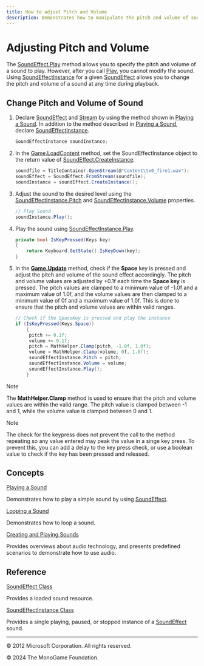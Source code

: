 ```yaml
---
title: How to adjust Pitch and Volume
description: Demonstrates how to manipulate the pitch and volume of sound effects as they play.
---
```


# Adjusting Pitch and Volume

The [SoundEffect.Play](xref:Microsoft.Xna.Framework.Audio.SoundEffect.Play) method allows you to specify the pitch and volume of a sound to play. However, after you call [Play](xref:Microsoft.Xna.Framework.Audio.SoundEffect.Play), you cannot modify the sound. Using [SoundEffectInstance](xref:Microsoft.Xna.Framework.Audio.SoundEffectInstance) for a given [SoundEffect](xref:Microsoft.Xna.Framework.Audio.SoundEffect) allows you to change the pitch and volume of a sound at any time during playback.

## Change Pitch and Volume of Sound

1. Declare [SoundEffect](xref:Microsoft.Xna.Framework.Audio.SoundEffect) and [Stream](http://msdn.microsoft.com/en-us/library/system.io.stream.aspx) by using the method shown in [Playing a Sound](HowTo_PlayASound.md). In addition to the method described in [Playing a Sound](HowTo_PlayASound.md), declare [SoundEffectInstance](xref:Microsoft.Xna.Framework.Audio.SoundEffectInstance).

    ```csharp
    SoundEffectInstance soundInstance;
    ```

2. In the [Game.LoadContent](xref:Microsoft.Xna.Framework.Game.LoadContent) method, set the SoundEffectInstance object to the return value of [SoundEffect.CreateInstance](xref:Microsoft.Xna.Framework.Audio.SoundEffect.CreateInstance).

    ```csharp
    soundfile = TitleContainer.OpenStream(@"Content\tx0_fire1.wav");
    soundEffect = SoundEffect.FromStream(soundfile);
    soundInstance = soundEffect.CreateInstance();
    ```

3. Adjust the sound to the desired level using the [SoundEffectInstance.Pitch](xref:Microsoft.Xna.Framework.Audio.SoundEffectInstance.Pitch) and [SoundEffectInstance.Volume](xref:Microsoft.Xna.Framework.Audio.SoundEffectInstance.Volume) properties.

    ```csharp
    // Play Sound
    soundInstance.Play();
    ```

4. Play the sound using [SoundEffectInstance.Play](xref:Microsoft.Xna.Framework.Audio.SoundEffectInstance.Play).

    ```csharp
    private bool IsKeyPressed(Keys key)
    {
        return Keyboard.GetState().IsKeyDown(key);
    }
	```

 6. In the **[Game.Update](xref:Microsoft.Xna.Framework.Game.Update)** method, check if the **Space** key is pressed and adjust the pitch and volume of the sound effect accordingly. The pitch and volume values are adjusted by +0.1f each time the **Space key** is pressed. The pitch values are clamped to a minimum value of -1.0f and a maximum value of 1.0f, and the volume values are then clamped to a minimum value of 0f and a maximum value of 1.0f. This is done to ensure that the pitch and volume values are within  valid ranges.

	```csharp
    // Check if the SpaceKey is pressed and play the instance
    if (IsKeyPressed(Keys.Space))
        {
         pitch += 0.1f;
         volume += 0.1f;
         pitch = MathHelper.Clamp(pitch, -1.0f, 1.0f);
         volume = MathHelper.Clamp(volume, 0f, 1.0f);
         soundEffectInstance.Pitch = pitch;
         soundEffectInstance.Volume = volume;
         soundEffectInstance.Play();
        }
	```

 > [!NOTE]
 > The **MathHelper.Clamp** method is used to ensure that the pitch and volume values are within the valid range. The pitch value is clamped between -1 and 1, while the volume value is clamped between 0 and 1.

 > [!NOTE]
 > The check for the keypress does not prevent the call to the method repeating so any value entered may peak the value in a singe key press. To prevent this, you can add a delay to the key press check, or use a boolean value to check if the key has been pressed and released.

## Concepts

[Playing a Sound](HowTo_PlayASound.md)

Demonstrates how to play a simple sound by using [SoundEffect](xref:Microsoft.Xna.Framework.Audio.SoundEffect).

[Looping a Sound](HowTo_LoopASound.md)

Demonstrates how to loop a sound.

[Creating and Playing Sounds](../../whatis/WhatIs_Audio.md)

Provides overviews about audio technology, and presents predefined scenarios to demonstrate how to use audio.

## Reference

[SoundEffect Class](xref:Microsoft.Xna.Framework.Audio.SoundEffect)

Provides a loaded sound resource.

[SoundEffectInstance Class](xref:Microsoft.Xna.Framework.Audio.SoundEffectInstance)

Provides a single playing, paused, or stopped instance of a [SoundEffect](xref:Microsoft.Xna.Framework.Audio.SoundEffect) sound.

---

© 2012 Microsoft Corporation. All rights reserved.  

© 2024 The MonoGame Foundation.
